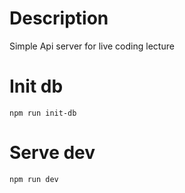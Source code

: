 # Description
Simple Api server for live coding lecture 

# Init db
```
npm run init-db 
```

# Serve dev
```
npm run dev
```
